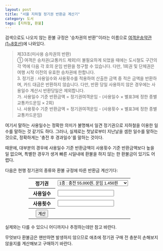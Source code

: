 ```yaml
---
layout: post
title: "서울 지하철 정기권 반환금 계산기"
category: 도서
tags: [지하철, 환불]
---
```


검색으로도 나오지 않는 환불 규정은 '승차권의 반환''이라는 이름으로
[여객운송약관(1~8호선)](http://www.seoulmetro.co.kr/kr/page.do?menuIdx=528)에 나와있다.

> 제33조(미사용 승차권의 반환)  
> ① 여객은 승차권(교통카드 제외)이 불필요하게 되었을 때에는 도시철도 구간의 각 역에 다음 각 호의 운임 반환을 청구할 수 있습니다. 다만, 1회권 및 단체권은 여행 시작 이전의 유효한 승차권에 한합니다.  
>    3. 정기권 : 사용일수와 사용횟수를 적용하여 산출한 금액 중 적은 금액을 반환하며, 카드 대금은 반환하지 않습니다. 다만, 반환 당일 사용하지 않은 경우에는 사용일수 계산시 반환당일은 제외합니다.  
>       가. 사용일수 기준 반환금액 = 정기권여객운임 - (사용일수 × 별표3에 정한 종별 교통카드운임 × 2회)  
>       나. 사용횟수 기준 반환금액 = 정기권여객운임 - (사용횟수 × 별표3에 정한 종별 교통카드운임)

여기서 말하는 사용일수는 정확한 의미가 불명해서
일견 정기권으로 지하철을 이용한 일수를 말하는 것 같기도 하다.
그러나, 실제로는 첫날로부터 지난날을 셈한 일수를 말하는 것으로,
정확하게는 '충전 후 경과일수'를 말하는 것이다.

때문에, 대부분의 경우에 사용일수 기준 반환금액이 사용횟수 기준 반환금액보다 높을 일 없으며,
특별한 경우가 생겨 빠른 시일내에 환불을 하지 않는 한 환불금이 있기도 어렵다.

다음은 현행 정기권의 종류와 환불 규정에 따른 반환금 계산기다:

<style>
#SeoulmetroRefund { width: 25em; margin: auto; }
#SeoulmetroRefund > table { width: 100%; }
#SeoulmetroRefund > table th { width: 4.5em; }
#SeoulmetroRefund > table table { margin: 0; padding: 0; }
</style>
<div id="SeoulmetroRefund">
<table>
<tr><th>
정기권
</th><td>
<select id="SeoulmetroRefund_Cost">
	<option value="[1450,  55000]"> 1종 : 충전  55,000원, 운임 1,450원</option>
	<option value="[1550,  58000]"> 2종 : 충전  58,000원, 운임 1,550원</option>
	<option value="[1650,  61700]"> 3종 : 충전  61,700원, 운임 1,650원</option>
	<option value="[1750,  65500]"> 4종 : 충전  65,500원, 운임 1,750원</option>
	<option value="[1850,  69200]"> 5종 : 충전  69,200원, 운임 1,850원</option>
	<option value="[1950,  72900]"> 6종 : 충전  72,900원, 운임 1,950원</option>
	<option value="[2050,  76700]"> 7종 : 충전  76,700원, 운임 2,050원</option>
	<option value="[2150,  80400]"> 8종 : 충전  80,400원, 운임 2,150원</option>
	<option value="[2250,  84200]"> 9종 : 충전  84,200원, 운임 2,250원</option>
	<option value="[2350,  87900]">10종 : 충전  87,900원, 운임 2,350원</option>
	<option value="[2450,  91600]">11종 : 충전  91,600원, 운임 2,450원</option>
	<option value="[2550,  95400]">12종 : 충전  95,400원, 운임 2,550원</option>
	<option value="[2650,  99100]">13종 : 충전  99,100원, 운임 2,650원</option>
	<option value="[2750, 102900]">14종 : 충전 102,900원, 운임 2,750원</option>
</select>
</td></tr>
<tr><th>
사용일수
</th><td>
<input type="text" id="SeoulmetroRefund_UsedDay" /><br />
</td></tr>
<tr><th>
사용횟수
</th><td>
<input type="text" id="SeoulmetroRefund_UsedCnt" /><br />
</td></tr>
<tr><th valign="top">
<button id="SeoulmetroRefund_Calc">계산</button>
</th><td>
<div id="SeoulmetroRefund_Result"></div>
</td></tr>
</table>
<script>
document.getElementById("SeoulmetroRefund_Calc").onclick = function()
{
	var costs = eval(document.getElementById("SeoulmetroRefund_Cost").value);
	var usedDay = document.getElementById("SeoulmetroRefund_UsedDay").value;
	var usedCnt = document.getElementById("SeoulmetroRefund_UsedCnt").value;
	var dayResult = costs[1] - (usedDay * costs[0] * 2);
	var cntResult = costs[1] - (usedCnt * costs[0]);
	var minResult = Math.max(0, Math.min(dayResult, cntResult));
	document.getElementById("SeoulmetroRefund_Result").innerHTML = "<table>"
		+"<tr><td>사용일수 기준 반환금액</td><td align=right>"+ dayResult.toLocaleString('en-US') +"원</td></tr>"
		+"<tr><td>사용횟수 기준 반환금액</td><td align=right>"+ cntResult.toLocaleString('en-US') +"원</td></tr>"
		+"<tr><td>최종 예상 반환금액</td><td align=right>"+ minResult.toLocaleString('en-US') +"원</td></tr>"
		+"</table>";
};
</script>
</div>

실제와는 다를 수 있으니 어디까지나 추정하는데만 참고 바란다.

무엇보다 환불금은 왠만하면 발생하지 않으므로
애초에 정기권 구매 전 충분히 손해보지 않을지를 계산해보고 구매하기 바란다.
